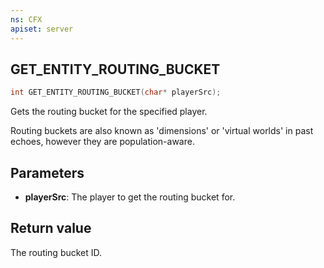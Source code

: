 ```yaml
---
ns: CFX
apiset: server
---
```

## GET_ENTITY_ROUTING_BUCKET

```c
int GET_ENTITY_ROUTING_BUCKET(char* playerSrc);
```

Gets the routing bucket for the specified player.

Routing buckets are also known as 'dimensions' or 'virtual worlds' in past echoes, however they are population-aware.

## Parameters
* **playerSrc**: The player to get the routing bucket for.

## Return value
The routing bucket ID.

